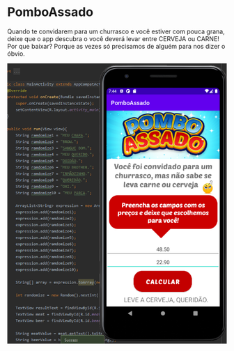 # PomboAssado
 Quando te convidarem para um churrasco e você estiver com pouca grana, deixe que o app descubra o você deverá levar entre CERVEJA ou CARNE!
 Por que baixar? 
 Porque as vezes só precisamos de alguém para nos dizer o óbvio.

![alt text](https://github.com/andrebluz/PomboAssado/blob/master/pombo%20assado.PNG?raw=true?raw=true)
